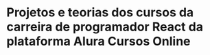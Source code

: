 <h1>Projetos e teorias dos cursos da carreira de programador React da plataforma Alura Cursos Online</h1>